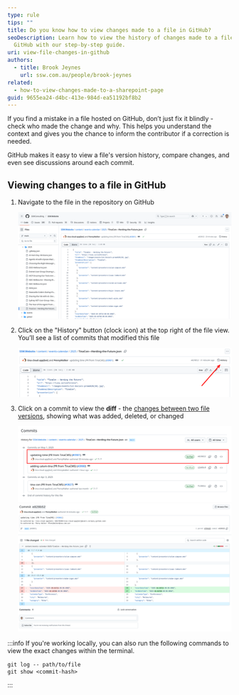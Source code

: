 ```yaml
---
type: rule
tips: ""
title: Do you know how to view changes made to a file in GitHub?
seoDescription: Learn how to view the history of changes made to a file in
  GitHub with our step-by-step guide.
uri: view-file-changes-in-github
authors:
  - title: Brook Jeynes
    url: ssw.com.au/people/brook-jeynes
related:
  - how-to-view-changes-made-to-a-sharepoint-page
guid: 9655ea24-d4bc-413e-984d-ea51192bf8b2
---
```

If you find a mistake in a file hosted on GitHub, don’t just fix it blindly - check who made the change and why. This helps you understand the context and gives you the chance to inform the contributor if a correction is needed.

GitHub makes it easy to view a file's version history, compare changes, and even see discussions around each commit.

<!--endintro-->

## Viewing changes to a file in GitHub

1. Navigate to the file in the repository on GitHub

   ![Figure: File within GitHub UI](github-file.png)
2. Click on the "History" button (clock icon) at the top right of the file view. You’ll see a list of commits that modified this file

   ![Figure: GitHub history button](github-history-button.png)
3. Click on a commit to view the **diff** - the [changes between two file versions](https://docs.github.com/en/pull-requests/committing-changes-to-your-project/viewing-and-comparing-commits/differences-between-commit-views), showing what was added, deleted, or changed

   ![Figure: Select a commit from the list](github-commit-viewer.png)
   ![Figure: View the changes made](github-diff-view.png)


:::info
If you're working locally, you can also run the following commands to view the exact changes within the terminal.

```shell
git log -- path/to/file
git show <commit-hash>
```
:::
